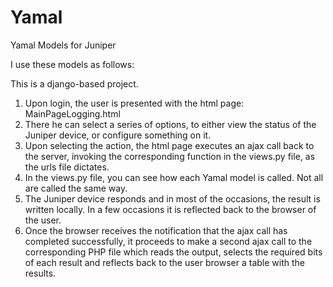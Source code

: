 # Yamal
Yamal Models for Juniper

I use these models as follows:

This is a django-based project.

1. Upon login, the user is presented with the html page: MainPageLogging.html
2. There he can select a series of options, to either view the status of the Juniper device, or configure something on it.
3. Upon selecting the action, the html page executes an ajax call back to the server, invoking the corresponding function in the views.py    file, as the urls file dictates.
4. In the views.py file, you can see how each Yamal model is called. Not all are called the same way.
5. The Juniper device responds and in most of the occasions, the result is written locally. In a few occasions it is reflected back to the    browser of the user.
6. Once the browser receives the notification that the ajax call has completed successfully, it proceeds to make a second ajax call to the    corresponding PHP file which reads the output, selects the required bits of each result and reflects back to the user browser a table      with the results. 



